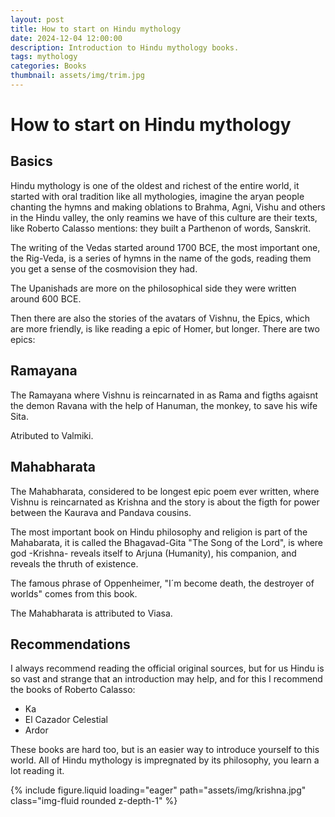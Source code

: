 ```yaml
---
layout: post
title: How to start on Hindu mythology
date: 2024-12-04 12:00:00
description: Introduction to Hindu mythology books.
tags: mythology
categories: Books
thumbnail: assets/img/trim.jpg
---
```

# How to start on Hindu mythology
## Basics
Hindu mythology is one of the oldest and richest of the entire world, it started with oral tradition like all mythologies, imagine the aryan people chanting the hymns and making oblations to Brahma, Agni, Vishu and others in the Hindu valley, the only reamins we have of this culture are their texts, like Roberto Calasso mentions: they built a Parthenon of words, Sanskrit.

The writing of the Vedas started around 1700 BCE, the most important one, the Rig-Veda, is a series of hymns in the name of the gods, reading them you get a sense of the cosmovision they had.

The Upanishads are more on the philosophical side they were written around 600 BCE.


Then there are also the stories of the avatars of Vishnu, the Epics, which are more friendly, is like reading a epic of Homer, but longer. There are two epics:

## Ramayana

The Ramayana where Vishnu is reincarnated in as Rama and figths agaisnt the demon Ravana with the help of Hanuman, the monkey, to save his wife Sita.

Atributed to Valmiki.

## Mahabharata

The Mahabharata, considered to be longest epic poem ever written, where Vishnu is reincarnated as  Krishna and the story is about the figth for power between the Kaurava and Pandava cousins. 

The most important book on Hindu philosophy and religion is part of the Mahabarata, it is called the Bhagavad-Gita "The Song of the Lord", is where god -Krishna- reveals itself to Arjuna (Humanity), his companion, and reveals the thruth of existence.

The famous phrase of Oppenheimer, "I´m become death, the destroyer of worlds" comes from this book.

The Mahabharata is attributed to Viasa.

## Recommendations
I always recommend reading the official original sources, but for us Hindu is so vast and strange that an introduction may help, and for this I recommend the books of Roberto Calasso:
- Ka
- El Cazador Celestial
- Ardor

These books are hard too, but is an easier way to introduce yourself to this world.
All of Hindu mythology is impregnated by its philosophy, you learn a lot reading it.
<div class="row mt-3">
    <div class="col-sm-8 offset-sm-2  mt-3 mt-md-0">
        {% include figure.liquid loading="eager" path="assets/img/krishna.jpg" class="img-fluid rounded z-depth-1" %}
    </div>
</div>
